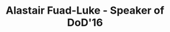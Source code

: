 ---
layout: speaker

title: "Alastair Fuad-Luke - Speaker of DoD'16"
speakername: "Alastair Fuad-Luke"
speakerimage: "alastairfuadluke"

speakerbio: "Alastair Fuad-Luke is a sustainable design facilitator, educator, writer and activist exploring emergent, hybrid design practices.  His books include Agents of Alternatives (co-edited), Design Activism and The Eco-Design Handbook. From 2001 to early 2016 he was Professor of Emerging Design Practices, at Aalto ARTS, Aalto University, Helsinki, Finland, and he is currently Professor Auxiliar Convidado, University of Aveiro, Portugal. His recent work embraced co-designing with communities in Finland, Mexico, and the UK, a European Union project on eco-innovation (SHIFT), open fashion design with Mode Uncut, and the not-for-profit organization Agents of Alternatives."

speakerportfolio: 
  - link: "http://www.fuad-luke.com/"
    title: "fuad-luke.com"

talktitle: "Dissonant design: positive disruptions, transitions and hope!"
talkabstract: "Design is in flux, as witnessed by a plethora of adjectives co-joined with design (co-/eco-/open/participatory/social/slow/transition/ transformation). To date, these niche modes of designing are having little impact on our dominant socio-technical landscapes and regimes as viewed from a Multi-Level Perspective. Can we adopt a more paralogical stance (after Jean François Lyotard)? Can we trigger system(ic) changes with a ‘dissonant design’ approach which fosters a healthy societal agonism and active-ism? What role might design f(r)ictions play? And, who are the ‘designers’ that might implement these positive disruptions, encourage transition and give hope?"

books:
  - title: "Agents of Alternatives: Re-designing Our Realities"
    author: "Fuad-Luke, A., Hirscher, A.L. & Moebus, K."
    link: "http://agentsofalternatives.com/?page_id=351"
  - title: "How to Thrive in the Next Economy"
    author: "Thackara, J."
    link: "http://www.thamesandhudson.com/How_to_Thrive_in_the_Next_Economy/9780500518083"
  - title: "The Pearl Diver. Designer as Story Teller"
    author: "Berltolotti, E., Daam,H., Piredda, F., & Tassinari, V."
    link: "http://www.desis-philosophytalks.org/2015/06/"


statements:
  - text: "Which emergent design practice(s) are triggering system(ic) change?"
  - text: "Agreement, agonism and/or antagonism – which design strategy would you choose for transition?"
  - text: "How do designers tackle embedded power- and infra-structures which are against change?"
---